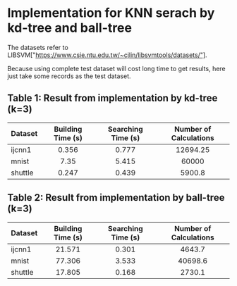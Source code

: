 # Implementation for KNN serach by kd-tree and ball-tree
The datasets refer to LIBSVM["https://www.csie.ntu.edu.tw/~cjlin/libsvmtools/datasets/"].

Because using complete test dataset will cost long time to get results, here just take some records as the test dataset.

## Table 1: Result from implementation by kd-tree (k=3)
| Dataset | Building Time (s) | Searching Time (s) | Number of Calculations|
| - | :-: |:-: |:-: |
| ijcnn1 | 0.356 | 0.777 | 12694.25 |
| mnist| 7.35 | 5.415 | 60000 |
| shuttle| 0.247 | 0.439 | 5900.8 |

## Table 2: Result from implementation by ball-tree (k=3)
| Dataset | Building Time (s) | Searching Time (s) | Number of Calculations|
| - | :-: |:-: |:-: |
| ijcnn1 | 21.571 | 0.301 | 4643.7 |
| mnist| 77.306 | 3.533 | 40698.6 |
| shuttle| 17.805 | 0.168 | 2730.1 |